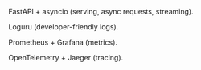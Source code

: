 FastAPI + asyncio (serving, async requests, streaming).

Loguru (developer-friendly logs).

Prometheus + Grafana (metrics).

OpenTelemetry + Jaeger (tracing).
